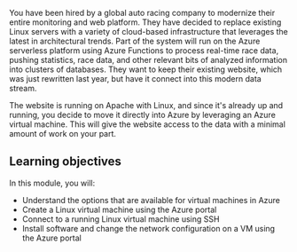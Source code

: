 You have been hired by a global auto racing company to modernize their entire monitoring and web platform. They have decided to replace existing Linux servers with a variety of cloud-based infrastructure that leverages the latest in architectural trends. Part of the system will run on the Azure serverless platform using Azure Functions to process real-time race data, pushing statistics, race data, and other relevant bits of analyzed information into clusters of databases. They want to keep their existing website, which was just rewritten last year, but have it connect into this modern data stream.

The website is running on Apache with Linux, and since it's already up and running, you decide to move it directly into Azure by leveraging an Azure virtual machine. This will give the website access to the data with a minimal amount of work on your part.

## Learning objectives

In this module, you will:

- Understand the options that are available for virtual machines in Azure
- Create a Linux virtual machine using the Azure portal
- Connect to a running Linux virtual machine using SSH
- Install software and change the network configuration on a VM using the Azure portal